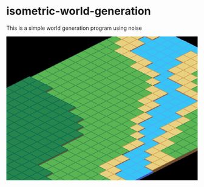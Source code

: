 # isometric-world-generation
This is a simple world generation program using noise 

![screenshot](screenshot.jpg)
